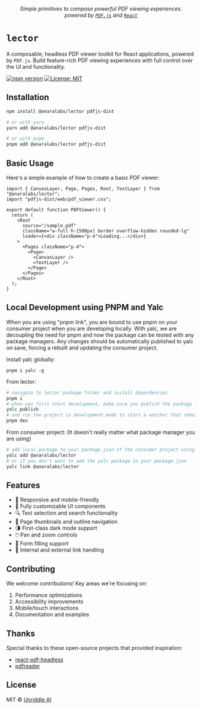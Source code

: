 <p align="center">
  <!-- <h1 align="center"><img src="https://www.anara.ai/icons/logo.png" width="196" /></h1> -->
  <p align="center">
    <i>Simple primitives to compose powerful PDF viewing experiences.<br>powered by <code><a href="https://mozilla.github.io/pdf.js/">PDF.js</a></code> and <code><a href="https://reactjs.org/">React</a></code></i>
  </p>
</p>

# `lector`

A composable, headless PDF viewer toolkit for React applications, powered by `PDF.js`. Build feature-rich PDF viewing experiences with full control over the UI and functionality.

[![npm version](https://badge.fury.io/js/@anaralabs%2Flector.svg)](https://www.npmjs.com/package/@anaralabs/lector)
[![License: MIT](https://img.shields.io/badge/License-MIT-yellow.svg)](https://opensource.org/licenses/MIT)

## Installation

```bash
npm install @anaralabs/lector pdfjs-dist

# or with yarn
yarn add @anaralabs/lector pdfjs-dist

# or with pnpm
pnpm add @anaralabs/lector pdfjs-dist
```

## Basic Usage

Here's a simple example of how to create a basic PDF viewer:

```tsx
import { CanvasLayer, Page, Pages, Root, TextLayer } from "@anaralabs/lector";
import "pdfjs-dist/web/pdf_viewer.css";

export default function PDFViewer() {
  return (
    <Root
      source="/sample.pdf"
      className="w-full h-[500px] border overflow-hidden rounded-lg"
      loader={<div className="p-4">Loading...</div>}
    >
      <Pages className="p-4">
        <Page>
          <CanvasLayer />
          <TextLayer />
        </Page>
      </Pages>
    </Root>
  );
}
```

## Local Development using PNPM and Yalc

When you are using "pnpm link", you are bound to use pnpm on your consumer project when you are developing locally.
With yalc, we are decoupling the need for pnpm and now the package can be tested with any package managers. Any
changes should be automatically published to yalc on save, forcing a rebuilt and updating the consumer project.

Install yalc globally:

```
pnpm i yalc -g
```

From lector:

```bash
# navigate to lector package folder and install dependencies
pnpm i
# when you first start development, make sure you publish the package locally
yalc publish
# and run the project in development mode to start a watcher that rebuilds the project and pushes the changes locally on save
pnpm dev
```

From consumer project:
(It doesn't really matter what package manager you are using)

```bash
# add local package to your package.json of the consumer project using yalc
yalc add @anaralabs/lector
# or if you don't want to add the yalc package in your package.json
yalc link @anaralabs/lector
```

## Features

- 📱 Responsive and mobile-friendly
- 🎨 Fully customizable UI components
- 🔍 Text selection and search functionality
- 📑 Page thumbnails and outline navigation
- 🌗 First-class dark mode support
- 🖱️ Pan and zoom controls
- 📝 Form filling support
- 🔗 Internal and external link handling

## Contributing

We welcome contributions! Key areas we're focusing on:

1. Performance optimizations
2. Accessibility improvements
3. Mobile/touch interactions
4. Documentation and examples

## Thanks

Special thanks to these open-source projects that provided inspiration:

- [react-pdf-headless](https://github.com/jkgenser/react-pdf-headless)
- [pdfreader](https://github.com/OnedocLabs/pdfreader)

## License

MIT © [Unriddle AI]()
